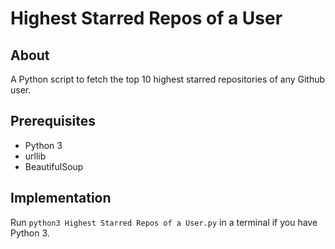 # Highest Starred Repos of a User

## About

A Python script to fetch the top 10 highest starred repositories of any Github user.

## Prerequisites

- Python 3
- urllib
- BeautifulSoup

## Implementation

Run `python3 Highest Starred Repos of a User.py` in a terminal if you have Python 3.

